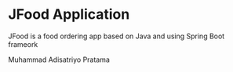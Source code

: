 # JFood Application

JFood is a food ordering app based on Java and using Spring Boot frameork 

Muhammad Adisatriyo Pratama
